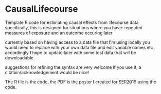 # CausalLifecourse
Template R code for estimating causal effects from lifecourse data
specifically, this is designed for situations where you have:
repeated measures of exposure and an outcome occuring later

currently based on having access to a data file that I'm using locally
you would need to replace with your own data file and edit variable names etc accordingly
I hope to update later with some test data that will be downloadable

suggestions for refining the syntax are very welcome
if you use it, a citation/acknowledgement would be nice! 

The R file is the code, the PDF is the poster I created for SER2019 using the code.


